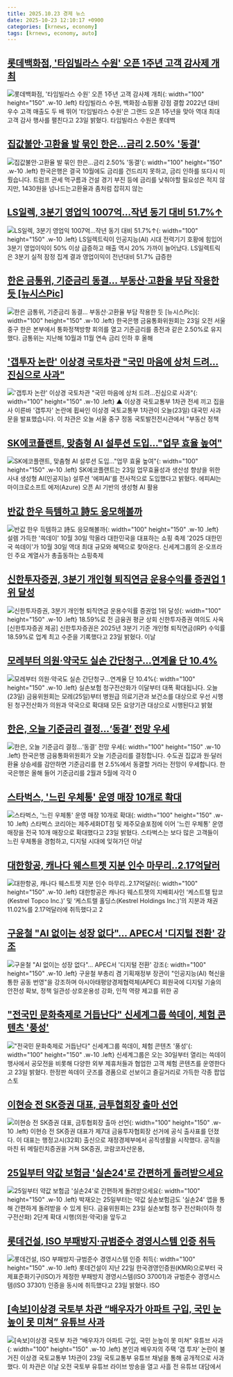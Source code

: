 ```yaml
---
title: 2025.10.23 경제 뉴스
date: 2025-10-23 12:10:17 +0900
categories: [krnews, economy]
tags: [krnews, economy, auto]
---
```

## [롯데백화점, '타임빌라스 수원' 오픈 1주년 고객 감사제 개최](https://n.news.naver.com/mnews/article/629/0000436536)

![롯데백화점, '타임빌라스 수원' 오픈 1주년 고객 감사제 개최](https://mimgnews.pstatic.net/image/origin/629/2025/10/23/436536.jpg?type=nf220_150){: width="100" height="150" .w-10 .left}
타임빌라스 수원, 백화점·쇼핑몰 강점 결합 2022년 대비 우수 고객 매출도 두 배 뛰어 '타임빌라스 수원'은 그랜드 오픈 1주년을 맞아 역대 최대 고객 감사 행사를 펼친다고 23일 밝혔다. 타임빌라스 수원은 롯데백

## [집값불안·고환율 발 묶인 한은...금리 2.50% '동결'](https://n.news.naver.com/mnews/article/655/0000027983)

![집값불안·고환율 발 묶인 한은...금리 2.50% '동결'](https://mimgnews.pstatic.net/image/origin/655/2025/10/23/27983.jpg?type=nf220_150){: width="100" height="150" .w-10 .left}
한국은행은 결국 10월에도 금리를 건드리지 못하고, 금리 인하를 또다시 미뤘습니다. 트럼프 관세 먹구름과 건설 경기 부진 등에 금리를 낮춰야할 필요성은 적지 않지만, 1430원을 넘나드는고환율과 좀처럼 잡히지 않는

## [LS일렉, 3분기 영업익 1007억…작년 동기 대비 51.7%↑](https://n.news.naver.com/mnews/article/421/0008555777)

![LS일렉, 3분기 영업익 1007억…작년 동기 대비 51.7%↑](https://mimgnews.pstatic.net/image/origin/421/2025/10/22/8555777.jpg?type=nf220_150){: width="100" height="150" .w-10 .left}
LS일렉트릭이 인공지능(AI) 시대 전력기기 호황에 힘입어 3분기 영업이익이 50% 이상 급증하고 매출 역시 20% 가까이 늘어났다. LS일렉트릭은 3분기 실적 잠정 집계 결과 영업이익이 전년대비 51.7% 급증한

## [한은 금통위, 기준금리 동결… 부동산·고환율 부담 작용한 듯 [뉴시스Pic]](https://n.news.naver.com/mnews/article/003/0013552518)

![한은 금통위, 기준금리 동결… 부동산·고환율 부담 작용한 듯 [뉴시스Pic]](https://mimgnews.pstatic.net/image/origin/003/2025/10/23/13552518.jpg?type=nf220_150){: width="100" height="150" .w-10 .left}
한국은행 금융통화위원회는 23일 오전 서울 중구 한은 본부에서 통화정책방향 회의를 열고 기준금리를 종전과 같은 2.50%로 유지했다. 금통위는 지난해 10월과 11월 연속 금리 인하 후 올해

## ['갭투자 논란' 이상경 국토차관 "국민 마음에 상처 드려…진심으로 사과"](https://n.news.naver.com/mnews/article/055/0001302010)

!['갭투자 논란' 이상경 국토차관 "국민 마음에 상처 드려…진심으로 사과"](https://mimgnews.pstatic.net/image/origin/055/2025/10/23/1302010.jpg?type=nf220_150){: width="100" height="150" .w-10 .left}
▲ 이상경 국토교통부 1차관 전세 끼고 집을 사 이른바 '갭투자' 논란에 휩싸인 이상경 국토교통부 1차관이 오늘(23일) 대국민 사과문을 발표했습니다. 이 차관은 오늘 서울 중구 정동 국토발전전시관에서 "부동산 정책

## [SK에코플랜트, 맞춤형 AI 설루션 도입…"업무 효율 높여"](https://n.news.naver.com/mnews/article/003/0013552335)

![SK에코플랜트, 맞춤형 AI 설루션 도입…"업무 효율 높여"](https://mimgnews.pstatic.net/image/origin/003/2025/10/23/13552335.jpg?type=nf220_150){: width="100" height="150" .w-10 .left}
SK에코플랜트는 23일 업무효율성과 생산성 향상을 위한 사내 생성형 AI(인공지능) 설루션 '에피AI'를 전사적으로 도입했다고 밝혔다. 에피AI는 마이크로소프트 에저(Azure) 오픈 AI 기반의 생성형 AI 활용

## [반값 한우 득템하고 詩도 응모해볼까](https://n.news.naver.com/mnews/article/009/0005577235)

![반값 한우 득템하고 詩도 응모해볼까](https://mimgnews.pstatic.net/image/origin/009/2025/10/22/5577235.jpg?type=nf220_150){: width="100" height="150" .w-10 .left}
설렘 가득한 '쓱데이' 10월 30일 막올라 대한민국을 대표하는 쇼핑 축제 '2025 대한민국 쓱데이'가 10월 30일 역대 최대 규모와 혜택으로 찾아온다. 신세계그룹의 온·오프라인 주요 계열사가 총출동하는 쇼핑축제

## [신한투자증권, 3분기 개인형 퇴직연금 운용수익률 증권업 1위 달성](https://n.news.naver.com/mnews/article/016/0002546116)

![신한투자증권, 3분기 개인형 퇴직연금 운용수익률 증권업 1위 달성](https://mimgnews.pstatic.net/image/origin/016/2025/10/23/2546116.jpg?type=nf220_150){: width="100" height="150" .w-10 .left}
18.59%로 전 금융권 평균 상회 신한투자증권 여의도 사옥 [신한투자증권 제공] 신한투자증권은 2025년 3분기 기준 개인형 퇴직연금(IRP) 수익률 18.59%로 업계 최고 수준을 기록했다고 23일 밝혔다. 이날

## [모레부터 의원·약국도 실손 간단청구…연계율 단 10.4%](https://n.news.naver.com/mnews/article/374/0000470120)

![모레부터 의원·약국도 실손 간단청구…연계율 단 10.4%](https://mimgnews.pstatic.net/image/origin/374/2025/10/23/470120.jpg?type=nf220_150){: width="100" height="150" .w-10 .left}
실손보험 청구전산화가 이달부터 대폭 확대됩니다. 오늘(23일) 금융위원회는 모레(25일)부터 병원급 의료기관과 보건소를 대상으로 우선 시행된 청구전산화가 의원과 약국으로 확대돼 모든 요양기관 대상으로 시행된다고 밝혔

## [한은, 오늘 기준금리 결정…‘동결’ 전망 우세](https://n.news.naver.com/mnews/article/056/0012052110)

![한은, 오늘 기준금리 결정…‘동결’ 전망 우세](https://mimgnews.pstatic.net/image/origin/056/2025/10/23/12052110.jpg?type=nf220_150){: width="100" height="150" .w-10 .left}
한국은행 금융통화위원회가 오늘 기준금리를 결정합니다. 수도권 집값과 원·달러 환율 상승세를 감안하면 기준금리를 현 2.5%에서 동결할 거라는 전망이 우세합니다. 한국은행은 올해 들어 기준금리를 2월과 5월에 각각 0

## [스타벅스, '느린 우체통' 운영 매장 10개로 확대](https://n.news.naver.com/mnews/article/031/0000974298)

![스타벅스, '느린 우체통' 운영 매장 10개로 확대](https://mimgnews.pstatic.net/image/origin/031/2025/10/23/974298.jpg?type=nf220_150){: width="100" height="150" .w-10 .left}
스타벅스 코리아는 제주세화DT점 및 제주모슬포점에 이어 '느린 우체통' 운영 매장을 전국 10개 매장으로 확대했다고 23일 밝혔다. 스타벅스는 보다 많은 고객들이 느린 우체통을 경험하고, 디지털 시대에 잊혀가던 아날

## [대한항공, 캐나다 웨스트젯 지분 인수 마무리..2.17억달러](https://n.news.naver.com/mnews/article/014/0005423403)

![대한항공, 캐나다 웨스트젯 지분 인수 마무리..2.17억달러](https://mimgnews.pstatic.net/image/origin/014/2025/10/23/5423403.jpg?type=nf220_150){: width="100" height="150" .w-10 .left}
대한항공은 캐나다 웨스트젯의 지배회사인 ‘케스트렐 탑코(Kestrel Topco Inc.)’ 및 ‘케스트렐 홀딩스(Kestrel Holdings Inc.)’의 지분과 채권 11.02%를 2.17억달러에 취득했다고 2

## [구윤철 "AI 없이는 성장 없다"… APEC서 '디지털 전환' 강조](https://n.news.naver.com/mnews/article/008/0005266474)

![구윤철 "AI 없이는 성장 없다"… APEC서 '디지털 전환' 강조](https://mimgnews.pstatic.net/image/origin/008/2025/10/22/5266474.jpg?type=nf220_150){: width="100" height="150" .w-10 .left}
구윤철 부총리 겸 기획재정부 장관이 "인공지능(AI) 혁신을 통한 공동 번영"을 강조하며 아시아태평양경제협력체(APEC) 회원국에 디지털 기술의 안전성 확보, 정책 일관성·상호운용성 강화, 인적 역량 제고를 위한 공

## ["전국민 문화축제로 거듭난다" 신세계그룹 쓱데이, 체험 콘텐츠 '풍성'](https://n.news.naver.com/mnews/article/003/0013552043)

!["전국민 문화축제로 거듭난다" 신세계그룹 쓱데이, 체험 콘텐츠 '풍성'](https://mimgnews.pstatic.net/image/origin/003/2025/10/23/13552043.jpg?type=nf220_150){: width="100" height="150" .w-10 .left}
신세계그룹은 오는 30일부터 열리는 쓱데이 행사에서 공모전을 비롯해 다양한 외부 제휴처들과 협업한 고객 체험 콘텐츠를 운영한다고 23일 밝혔다. 한정판 쓱데이 굿즈를 경품으로 선보이고 즐길거리로 가득한 각종 팝업스토

## [이현승 전 SK증권 대표, 금투협회장 출마 선언](https://n.news.naver.com/mnews/article/277/0005668460)

![이현승 전 SK증권 대표, 금투협회장 출마 선언](https://mimgnews.pstatic.net/image/origin/277/2025/10/23/5668460.jpg?type=nf220_150){: width="100" height="150" .w-10 .left}
이현승 전 SK증권 대표가 제7대 금융투자협회장 선거에 공식 출사표를 던졌다. 이 대표는 행정고시(32회) 출신으로 재정경제부에서 공직생활을 시작했다. 공직을 마친 뒤 메릴린치증권을 거쳐 SK증권, 코람코자산운용,

## [25일부터 약값 보험금 '실손24'로 간편하게 돌려받으세요](https://n.news.naver.com/mnews/article/421/0008557140)

![25일부터 약값 보험금 '실손24'로 간편하게 돌려받으세요](https://mimgnews.pstatic.net/image/origin/421/2025/10/23/8557140.jpg?type=nf220_150){: width="100" height="150" .w-10 .left}
박재오는 25일부터는 약값 실손보험금도 '실손24' 앱을 통해 간편하게 돌려받을 수 있게 된다. 금융위원회는 23일 실손보험 청구 전산화(이하 청구전산화) 2단계 확대 시행(의원·약국)을 앞두고

## [롯데건설, ISO 부패방지·규범준수 경영시스템 인증 취득](https://n.news.naver.com/mnews/article/003/0013552218)

![롯데건설, ISO 부패방지·규범준수 경영시스템 인증 취득](https://mimgnews.pstatic.net/image/origin/003/2025/10/23/13552218.jpg?type=nf220_150){: width="100" height="150" .w-10 .left}
롯데건설이 지난 22일 한국경영인증원(KMR)으로부터 국제표준화기구(ISO)가 제정한 부패방지 경영시스템(ISO 37001)과 규범준수 경영시스템(ISO 37301) 인증을 동시에 취득했다고 23일 밝혔다. ISO

## [[속보]이상경 국토부 차관 “배우자가 아파트 구입, 국민 눈높이 못 미쳐” 유튜브 사과](https://n.news.naver.com/mnews/article/032/0003403894)

![[속보]이상경 국토부 차관 “배우자가 아파트 구입, 국민 눈높이 못 미쳐” 유튜브 사과](https://mimgnews.pstatic.net/image/origin/032/2025/10/23/3403894.jpg?type=nf220_150){: width="100" height="150" .w-10 .left}
본인과 배우자의 주택 ‘갭 투자’ 논란이 불거진 이상경 국토교통부 1차관이 23일 국토교통부 유튜브 채널을 통해 공개적으로 사과했다. 이 차관은 이날 오전 국토부 유튜브 라이브 방송을 열고 사흘 전 유튜브 대담에서

